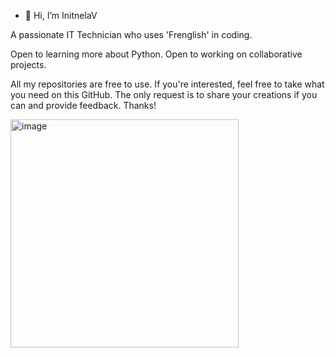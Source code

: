 - 👋 Hi, I’m InitnelaV
  
A passionate IT Technician who uses 'Frenglish' in coding.

Open to learning more about Python.
Open to working on collaborative projects.

All my repositories are free to use. If you're interested, feel free to take what you need on this GitHub. The only request is to share your creations if you can and provide feedback. Thanks!

<img width="365" alt="image" src="https://github.com/user-attachments/assets/29d28da4-9585-4105-a221-cbc577615284">






<!---
InitnelaV/InitnelaV is a ✨ special ✨ repository because its `README.md` (this file) appears on your GitHub profile.
You can click the Preview link to take a look at your changes.
--->
